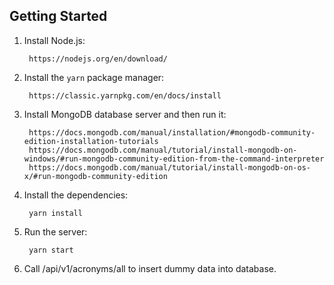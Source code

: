 ## Getting Started

1. Install Node.js:

        https://nodejs.org/en/download/

2. Install the `yarn` package manager:

        https://classic.yarnpkg.com/en/docs/install

3. Install MongoDB database server and then run it:

        https://docs.mongodb.com/manual/installation/#mongodb-community-edition-installation-tutorials
        https://docs.mongodb.com/manual/tutorial/install-mongodb-on-windows/#run-mongodb-community-edition-from-the-command-interpreter
        https://docs.mongodb.com/manual/tutorial/install-mongodb-on-os-x/#run-mongodb-community-edition

4. Install the dependencies:

        yarn install

5. Run the server:

        yarn start

6. Call /api/v1/acronyms/all to insert dummy data into database.
